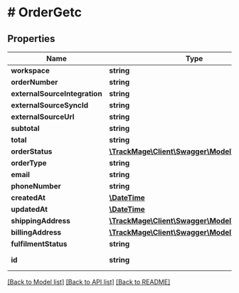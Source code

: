 # # OrderGetc

## Properties

Name | Type | Description | Notes
------------ | ------------- | ------------- | -------------
**workspace** | **string** |  | 
**orderNumber** | **string** |  | 
**externalSourceIntegration** | **string** |  | [optional] 
**externalSourceSyncId** | **string** |  | [optional] 
**externalSourceUrl** | **string** |  | [optional] 
**subtotal** | **string** |  | [optional] 
**total** | **string** |  | [optional] 
**orderStatus** | [**\TrackMage\Client\Swagger\Model\StatusGetc**](StatusGetc.md) |  | [optional] 
**orderType** | **string** | customer|vendor | 
**email** | **string** |  | [optional] 
**phoneNumber** | **string** |  | [optional] 
**createdAt** | [**\DateTime**](\DateTime.md) |  | [optional] 
**updatedAt** | [**\DateTime**](\DateTime.md) |  | [optional] 
**shippingAddress** | [**\TrackMage\Client\Swagger\Model\AddressGetc**](AddressGetc.md) |  | [optional] 
**billingAddress** | [**\TrackMage\Client\Swagger\Model\AddressGetc**](AddressGetc.md) |  | [optional] 
**fulfilmentStatus** | **string** |  | [optional] 
**id** | **string** |  | [optional] [readonly] 

[[Back to Model list]](../../README.md#documentation-for-models) [[Back to API list]](../../README.md#documentation-for-api-endpoints) [[Back to README]](../../README.md)


